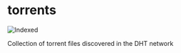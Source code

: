 torrents 
========
![Indexed](https://img.shields.io/badge/indexed-180911-blue)

Collection of torrent files discovered in the DHT network
